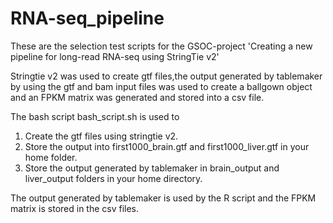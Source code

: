 # RNA-seq_pipeline

These are the selection test scripts for the GSOC-project 'Creating a new pipeline for long-read RNA-seq using StringTie v2'

Stringtie v2 was used to create gtf files,the output generated by tablemaker by using the gtf and bam input files  was used to
create a ballgown object and an FPKM matrix was generated and stored into a csv file.

The bash script bash_script.sh is used to 
1) Create the gtf files using stringtie v2.
2) Store the output into first1000_brain.gtf and first1000_liver.gtf in your home folder.
3) Store the output generated by tablemaker in brain_output and liver_output folders in your home directory.


The output generated by tablemaker is used by the R script and the FPKM matrix is stored in the csv files.
